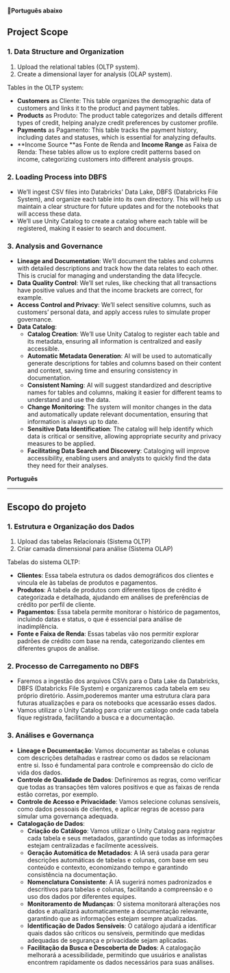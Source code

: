 :pineapple:**Português abaixo**

## Project Scope

### **1. Data Structure and Organization**

1. Upload the relational tables (OLTP system).
2. Create a dimensional layer for analysis (OLAP system).

Tables in the OLTP system:

- **Customers** as Cliente: This table organizes the demographic data of customers and links it to the product and payment tables.
- **Products** as Produto: The product table categorizes and details different types of credit, helping analyze credit preferences by customer profile.
- **Payments** as Pagamento: This table tracks the payment history, including dates and statuses, which is essential for analyzing defaults.
- **Income Source **as Fonte de Renda and **Income Range** as Faixa de Renda: These tables allow us to explore credit patterns based on income, categorizing customers into different analysis groups.

### **2. Loading Process into DBFS**

- We’ll ingest CSV files into Databricks' Data Lake, DBFS (Databricks File System), and organize each table into its own directory. This will help us maintain a clear structure for future updates and for the notebooks that will access these data.
- We’ll use Unity Catalog to create a catalog where each table will be registered, making it easier to search and document.

### **3. Analysis and Governance**

- **Lineage and Documentation**: We’ll document the tables and columns with detailed descriptions and track how the data relates to each other. This is crucial for managing and understanding the data lifecycle.
- **Data Quality Control**: We’ll set rules, like checking that all transactions have positive values and that the income brackets are correct, for example.
- **Access Control and Privacy**: We’ll select sensitive columns, such as customers’ personal data, and apply access rules to simulate proper governance.
- **Data Catalog**:
  - **Catalog Creation**: We’ll use Unity Catalog to register each table and its metadata, ensuring all information is centralized and easily accessible.
  - **Automatic Metadata Generation**: AI will be used to automatically generate descriptions for tables and columns based on their content and context, saving time and ensuring consistency in documentation.
  - **Consistent Naming**: AI will suggest standardized and descriptive names for tables and columns, making it easier for different teams to understand and use the data.
  - **Change Monitoring**: The system will monitor changes in the data and automatically update relevant documentation, ensuring that information is always up to date.
  - **Sensitive Data Identification**: The catalog will help identify which data is critical or sensitive, allowing appropriate security and privacy measures to be applied.
  - **Facilitating Data Search and Discovery**: Cataloging will improve accessibility, enabling users and analysts to quickly find the data they need for their analyses.







**Português**

--------------------------------------------------

<h2> Escopo do projeto</h2>

### **1. Estrutura e Organização dos Dados**

1. Upload das tabelas Relacionais (Sistema OLTP)
2.  Criar camada dimensional para análise (Sistema OLAP)

Tabelas do sistema OLTP:

- **Clientes**: Essa tabela estrutura os dados demográficos dos clientes e vincula ele às tabelas de produtos e pagamentos.
- **Produtos**: A tabela de produtos com diferentes tipos de crédito é categorizada e detalhada, ajudando em análises de preferências de crédito por perfil de cliente.
- **Pagamentos**: Essa tabela permite monitorar o histórico de pagamentos, incluindo datas e status, o que é essencial para análise de inadimplência.
- **Fonte e Faixa de Renda**: Essas tabelas vão nos permitir explorar padrões de crédito com base na renda, categorizando clientes em diferentes grupos de análise.

### **2. Processo de Carregamento no DBFS**

- Faremos a ingestão dos arquivos CSVs para o Data Lake da Databricks, DBFS (Databricks File System) e organizaremos cada tabela em seu próprio diretório. Assim,poderemos manter uma estrutura clara para futuras atualizações e para os notebooks que acessarão esses dados.
- Vamos utilizar o Unity Catalog para criar um catálogo onde cada tabela fique registrada, facilitando a busca e a documentação.

### **3. Análises e Governança**

- **Lineage e Documentação**: Vamos documentar as tabelas e colunas com descrições detalhadas e rastrear como os dados se relacionam entre si. Isso é fundamental para controle e compreensão do ciclo de vida dos dados.
- **Controle de Qualidade de Dados**: Definiremos as regras, como verificar que todas as transações têm valores positivos e que as faixas de renda estão corretas, por exemplo.
- **Controle de Acesso e Privacidade**: Vamos selecione colunas sensíveis, como dados pessoais de clientes, e aplicar regras de acesso para simular uma governança adequada.
- **Catalogação de Dados**:
  - **Criação do Catálogo**: Vamos utilizar o Unity Catalog para registrar cada tabela e seus metadados, garantindo que todas as informações estejam centralizadas e facilmente acessíveis.
  - **Geração Automática de Metadados**: A IA será usada para gerar descrições automáticas de tabelas e colunas, com base em seu conteúdo e contexto, economizando tempo e garantindo consistência na documentação.
  - **Nomenclatura Consistente**: A IA sugerirá nomes padronizados e descritivos para tabelas e colunas, facilitando a compreensão e o uso dos dados por diferentes equipes.
  - **Monitoramento de Mudanças**: O sistema monitorará alterações nos dados e atualizará automaticamente a documentação relevante, garantindo que as informações estejam sempre atualizadas.
  - **Identificação de Dados Sensíveis**: O catálogo ajudará a identificar quais dados são críticos ou sensíveis, permitindo que medidas adequadas de segurança e privacidade sejam aplicadas.
  - **Facilitação da Busca e Descoberta de Dados**: A catalogação melhorará a acessibilidade, permitindo que usuários e analistas encontrem rapidamente os dados necessários para suas análises.